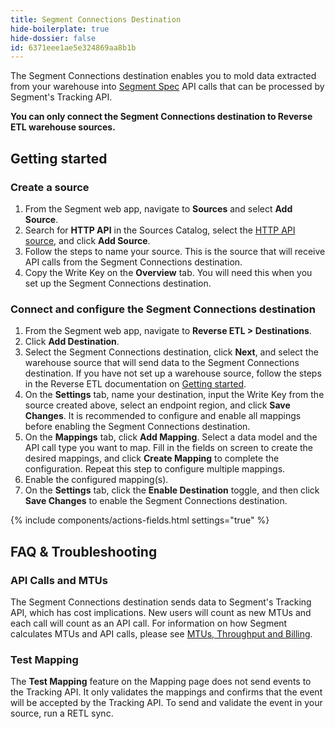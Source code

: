 ```yaml
---
title: Segment Connections Destination
hide-boilerplate: true
hide-dossier: false
id: 6371eee1ae5e324869aa8b1b
---
```


The Segment Connections destination enables you to mold data extracted from your warehouse into [Segment Spec](/docs/connections/spec/) API calls that can be processed by Segment's Tracking API.

**You can only connect the Segment Connections destination to Reverse ETL warehouse sources.**

## Getting started

### Create a source
1. From the Segment web app, navigate to **Sources** and select **Add Source**.
2. Search for **HTTP API** in the Sources Catalog, select the [HTTP API source](/docs/connections/sources/catalog/libraries/server/http-api/), and click **Add Source**.
3. Follow the steps to name your source. This is the source that will receive API calls from the Segment Connections destination.
4. Copy the Write Key on the **Overview** tab. You will need this when you set up the Segment Connections destination.

### Connect and configure the Segment Connections destination
1. From the Segment web app, navigate to **Reverse ETL > Destinations**.
2. Click **Add Destination**.
3. Select the Segment Connections destination, click **Next**, and select the warehouse source that will send data to the Segment Connections destination. If you have not set up a warehouse source, follow the steps in the Reverse ETL documentation on [Getting started](/docs/reverse-etl/#getting-started).
4. On the **Settings** tab, name your destination, input the Write Key from the source created above, select an endpoint region, and click **Save Changes**. It is recommended to configure and enable all mappings before enabling the Segment Connections destination.
5. On the **Mappings** tab, click **Add Mapping**. Select a data model and the API call type you want to map. Fill in the fields on screen to create the desired mappings, and click **Create Mapping** to complete the configuration. Repeat this step to configure multiple mappings. 
6. Enable the configured mapping(s).
7. On the **Settings** tab, click the **Enable Destination** toggle, and then click **Save Changes** to enable the Segment Connections destination.

{% include components/actions-fields.html settings="true" %}

## FAQ & Troubleshooting

### API Calls and MTUs
The Segment Connections destination sends data to Segment's Tracking API, which has cost implications. New users will count as new MTUs and each call will count as an API call. For information on how Segment calculates MTUs and API calls, please see [MTUs, Throughput and Billing](/docs/guides/usage-and-billing/mtus-and-throughput/).

### Test Mapping
The **Test Mapping** feature on the Mapping page does not send events to the Tracking API. It only validates the mappings and confirms that the event will be accepted by the Tracking API. To send and validate the event in your source, run a RETL sync.